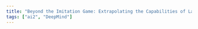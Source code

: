 ```yaml
---
title: "Beyond the Imitation Game: Extrapolating the Capabilities of Language Models"
tags: ["ai2", "DeepMind"]
---
```

